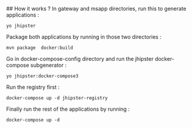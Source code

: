 ## How it works ?
In gateway and msapp directories, run this to generate applications :

    yo jhipster

Package both applications by running in those two directories :

    mvn package  docker:build
    
Go in docker-compose-config directory and run the jhipster docker-compose subgenerator :

    yo jhipster:docker-compose3

Run the registry first :

    docker-compose up -d jhipster-registry

Finally run the rest of the applications by running :

    docker-compose up -d
